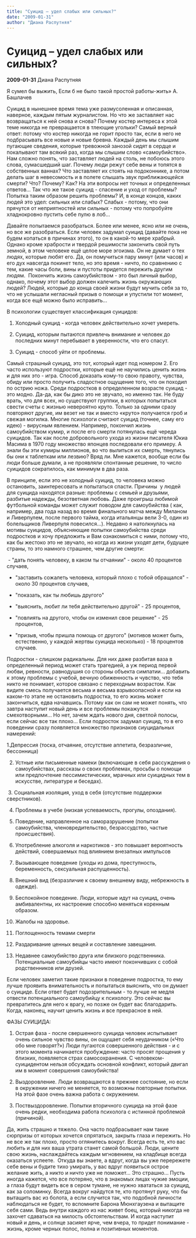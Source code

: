 ```yaml
---
title: "Cуицид – удел слабых или сильных?"
date: "2009-01-31"
author: "Диана Распутняя"
---
```


# Cуицид – удел слабых или сильных?

**2009-01-31** Диана Распутняя

Я сумел бы выжить, Если б не было такой простой работы-жить» А. Башлачев

Суицид в нынешнее время тема уже размусоленная и описанная, наверное, каждым пятым журналистом. Но что же заставляет нас возвращаться к ней снова и снова? Почему костер интереса к этой теме никогда не превращается в тлеющие угольки? Самый верный ответ: потому что костер никогда не горит просто так, если в него не подбрасывать все новые и новые бревна. Каждый день мы слышим пугающие сведения, которые тревожной занозой сидят в сердце и покалывают там всякий раз, когда мы слышим слово «самоубийство». Нам сложно понять, что заставляет людей на столь, не побоюсь этого слова, сумасшедший шаг. Почему люди режут себе вены и топятся в собственных ваннах? Что заставляет их стоять на подоконнике, а потом делать шаг в невесомость и в полете слышать звук приближающейся смерти? Что? Почему? Как? На эти вопросы нет точных и определенных ответов... Так что же такое суицид - спасение и уход от проблемы? Попытка таким образом решить проблемы? И, в конце концов, каких людей это удел: сильных или слабых? Слабых - потому, что они прячутся от неприятностей или сильных - потому что попробуйте хладнокровно пустить себе пулю в лоб...  

Давайте попытаемся разобраться. Более или менее, ясно или не очень, но все же разобраться. Если человек задумал суицид (давайте пока не будем копаться в причинах этого), то он в какой-то мере храбрый. Однако кроме храбрости и твердой решимости закончить свой путь земной, в этом человеке ещё целое море эгоизма. Он не думает о тех людях, которые любят его. Да, он помучиться пару минут (или часов) и его дух навсегда покинет тело, но это время - ничто, по сравнению с тем, какие часы боли, вины и пустоты придется пережить другим людям.  Покончить жизнь самоубийством - это был личный выбор, однако, почему этот выбор должен калечить жизнь окружающих  людей? Людей, которые до конца своей жизни будут мучить себя за то, что не услышали негласный призыв о помощи и упустили тот момент, когда все ещё можно было исправить...

В психологии существует классификация суицидов:

1. Холодный суицид - когда человек действительно хочет умереть.

2. Суицид, которым пытаются привлечь внимание и человек до последних минут перебывает в уверенности, что его спасут.

3. Суицид - способ уйти от проблемы.

Самый страшный суицид, это тот, который идет под номером 2. Его часто используют подростки, которые ещё не научились ценить жизнь и для них это - игра. Способ доказать кому-то свою правоту, чувства, обиду или просто получить сладостное ощущение того, что он походил по острию ножа. Среди подростков в определенном возрасте суицид - это модно. Да-да, как бы дико это не звучало, но именно так. Не буду врать, что для всех, но существуют группки, в которых попытаться свести счеты с жизнью невероятно круто. Только за одними сразу повторяют другие, им везет не так и вместо «круто» получается гроб и свежая могилка. Многие психологи считают суицид (точнее, саму его идею) - вирусным явлением. Например, покончил жизнь самоубийством кумир, и после его смерти потянулась ещё череда суицидов. Так как после добровольного ухода из жизни писателя Юкиа Масима в 1970 году множество японцев последовали его примеру. А знали бы эти кумиры миллионов, во что вылиться их смерть, тянулись бы они к таблеткам или лезвию? Вряд ли. Мне кажется, вообще если бы люди больше думали, а не проявляли спонтанные решение, то число суицидов сократилось, как минимум в два раза. 

В принципе, если это не холодный суицид, то человека можно остановить, заинтересовать и попытаться спасти. Причины  у людей для суицида находятся разные: проблемы с семьей и друзьями, разбитые надежды, безответная любовь. Даже проигрыш любимой футбольной команды может служит поводом для самоубийства ( как, например, два года назад во время финального матча между Миланом и Ливерпулем, после первого тайма, когда итальянцы вели 3-0, один из болельщиков Ливерпуля повесился...). Недавно я натолкнулась на мотивы суицидов, объясняющие попытки самоубийства среди подростков и хочу предложить и Вам ознакомиться с ними, потому что, как бы жестоко это не звучало, но когда из жизни уходят дети, будущее страны, то это намного страшнее, чем другие смерти:

 - "дать понять человеку, в каком ты отчаянии" - около 40 процентов случаев,

- "заставить сожалеть человека, который плохо с тобой обращался" - около 30 процентов случаев,

- "показать, как ты любишь другого"

- "выяснить, любит ли тебя действительно другой" - 25 процентов,

- "повлиять на другого, чтобы он изменил свое решение" - 25 процентов,

- "призыв, чтобы пришла помощь от другого" (мотивов может быть, естественно, у каждой жертвы суицида несколько) - 18 процентов случаев.

Подростки - слишком радикальны. Для них даже разбитая ваза в определенный период может стать трагедией, а уж период первой любви, ревности, равнодушия со стороны объекта симпатии... добавить к этому проблемы с учебой, вечную обиженность и чувство, что тебя никто не понимает, которое связано с переходным возрастом. Как видите смесь получается весьма и весьма взрывоопасной и если на каком-то этапе не остановить подростка, то его жизнь может закончиться, едва начавшись. Потому как он сам не может понять, что завтра наступит новый день и все проблемы покажутся смехотворными... Но нет, зачем ждать нового дня, светлой полосы, если сейчас все так плохо... Если подросток задумал суицид, то в его поведении сразу появляется множество признаков сиуцидальных намерений:

1.Депрессия (тоска, отчаяние, отсутствие аппетита, безразличие, бессонница)

2. Устные или письменные намеки (включающие в себя рассуждения о самоубийствах, рассказы о своих проблемах, просьбы о помощи или предпочтение пессимистических, мрачных или суицидных тем в искусстве, литературе и беседах).

 3. Социальная изоляция, уход в себя (отсутствие поддержки сверстников).

4. Проблемы в учебе (низкая успеваемость, прогулы, опоздания).

5. Поведение, направленное на саморазрушение (попытки самоубийства, членовредительство, безрассудство, частые происшествия).

6. Употребление алкоголя и наркотиков - это повышает вероятность действий, совершаемых под влиянием внезапных импульсов

7. Вызывающее поведение (уходы из дома, преступность, беременность, сексуальная распущенность).

8. Внешний вид (безразличие к своему внешнему виду, небрежность в одежде).

9. Беспокойное поведение. Люди, которые идут на суицид, очень амбивалентны, их настроение способно меняться коренным образом.

10. Жалобы на здоровье.

11. Поглощенность темами смерти

12. Раздаривание ценных вещей и составление завещания.

13. Недавнее самоубийство друга или близкого родственника. Потенциальные самоубийцы часто имеют покончивших с собой родственников или друзей.

Если человек заметил такие признаки в поведение подростка, то ему лучше проявить внимательность и попытаться выяснить, что он думает о суициде. Если ответ будет подозрительным - то лучше не медля отвести потенциального самоубийцу к психологу. Это сейчас вы превратитесь для него к врагу, но позже он будет вас благодарить. Когда, наконец, научит ценить жизнь и все прекрасное в ней.

ФАЗЫ СУИЦИДА:

1. Острая фаза - после свершенного суицида человек испытывает очень сильное чувство вины, он ощущает себя неудачником («Что обо мне говорят?») Люди пугаются совершенного действия - и с этого момента начинается пробуждение: часто просят прощения у близких, появляется страх самосохранения. С человеком-суицидентом нельзя обсуждать основной конфликт, который двигал им в момент совершения самоубийства!

2. Выздоровление. Люди возвращаются в прежнее состояние, но если в окружении ничего не меняется, то возможны повторные попытки. На этой фазе очень важна работа с окружением.

3. Поствыздоровление. Попытки вторичного суицида на этой фазе очень редки, необходима работа психолога с истинной проблемой (причиной).

Да, жить страшно и тяжело. Она часто подбрасывает нам такие сюрпризы от которых хочется спрятаться, закрыть глаза и пережить. Но не все же так плохо, просто оглянитесь вокруг. Всегда есть те, кто вас любить и для них ваша утрата станет самой большой. Люди, цените свою жизнь, наслаждайтесь каждым мгновением, на кладбище всегда оказаться успеете.  Откуда вы знаете, а вдруг, когда вы уже перережете себе вены и будите тихо умирать, у вас вдруг появиться острое желание жить, а никто и ничто уже не поможет... Это страшно... Пусть иногда кажется, что все потеряно, что в знакомых лицах чужие эмоции, а глаза будут видеть все в сером тумане, не нужно хвататься за суицид, как за соломинку. Всегда вокруг найдутся те, кто протянут руку, что бы вытащить вас из болота, а если случится так, что подобной личности наблюдаться не будет, то вспомните Барона Мюнхгаузена и вытащите себя сами. Ведь внутри каждого из нас живет боец, который никогда не захочет сдаваться на милость обстоятельствам. И когда наступит новый и день, и солнце засияет ярче, чем вчера, то придет понимание - жизнь, кроме черных полос, полна и позитивных моментов.